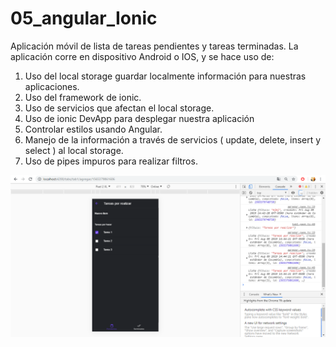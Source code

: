 # 05_angular_Ionic

Aplicación móvil de lista de tareas pendientes y tareas terminadas. La aplicación corre en dispositivo Android o IOS, y se hace uso de:
1.	Uso del local storage guardar localmente información para nuestras aplicaciones.
2.	Uso del framework de ionic.
3.	Uso de servicios que afectan el local storage.
4.	Uso de ionic DevApp para desplegar nuestra aplicación
5.	Controlar estilos usando Angular.
6.	Manejo de la información a través de servicios ( update, delete, insert y select ) al local storage.
7.	Uso de pipes impuros para realizar filtros.

![alt text](https://github.com/albamaister/05_angular_Ionic/blob/master/src/assets/ionicApp.png) 
